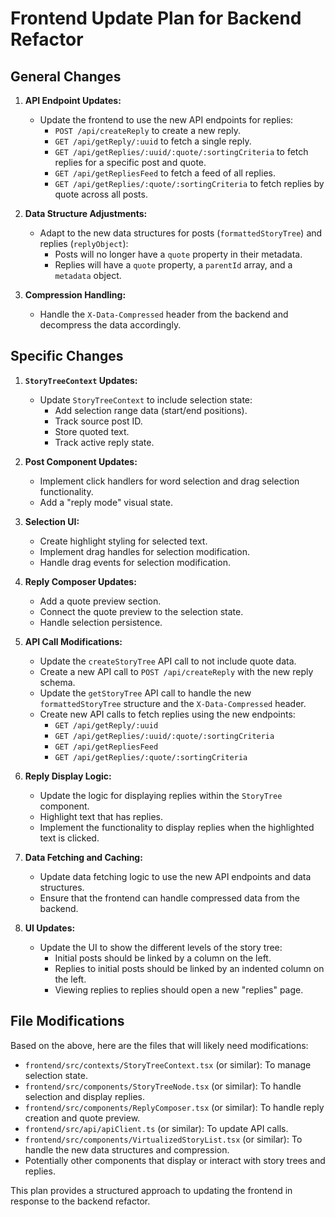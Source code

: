 # Frontend Update Plan for Backend Refactor

## General Changes

1. **API Endpoint Updates:** 
   - Update the frontend to use the new API endpoints for replies:
     - `POST /api/createReply` to create a new reply.
     - `GET /api/getReply/:uuid` to fetch a single reply.
     - `GET /api/getReplies/:uuid/:quote/:sortingCriteria` to fetch replies for a specific post and quote.
     - `GET /api/getRepliesFeed` to fetch a feed of all replies.
     - `GET /api/getReplies/:quote/:sortingCriteria` to fetch replies by quote across all posts.

2. **Data Structure Adjustments:** 
   - Adapt to the new data structures for posts (`formattedStoryTree`) and replies (`replyObject`):
     - Posts will no longer have a `quote` property in their metadata.
     - Replies will have a `quote` property, a `parentId` array, and a `metadata` object.

3. **Compression Handling:** 
   - Handle the `X-Data-Compressed` header from the backend and decompress the data accordingly.

## Specific Changes

1. **`StoryTreeContext` Updates:**
   - Update `StoryTreeContext` to include selection state:
     - Add selection range data (start/end positions).
     - Track source post ID.
     - Store quoted text.
     - Track active reply state.

2. **Post Component Updates:**
   - Implement click handlers for word selection and drag selection functionality.
   - Add a "reply mode" visual state.

3. **Selection UI:**
   - Create highlight styling for selected text.
   - Implement drag handles for selection modification.
   - Handle drag events for selection modification.

4. **Reply Composer Updates:**
   - Add a quote preview section.
   - Connect the quote preview to the selection state.
   - Handle selection persistence.

5. **API Call Modifications:**
   - Update the `createStoryTree` API call to not include quote data.
   - Create a new API call to `POST /api/createReply` with the new reply schema.
   - Update the `getStoryTree` API call to handle the new `formattedStoryTree` structure and the `X-Data-Compressed` header.
   - Create new API calls to fetch replies using the new endpoints:
     - `GET /api/getReply/:uuid`
     - `GET /api/getReplies/:uuid/:quote/:sortingCriteria`
     - `GET /api/getRepliesFeed`
     - `GET /api/getReplies/:quote/:sortingCriteria`

6. **Reply Display Logic:**
   - Update the logic for displaying replies within the `StoryTree` component.
   - Highlight text that has replies.
   - Implement the functionality to display replies when the highlighted text is clicked.

7. **Data Fetching and Caching:**
   - Update data fetching logic to use the new API endpoints and data structures.
   - Ensure that the frontend can handle compressed data from the backend.

8. **UI Updates:**
   - Update the UI to show the different levels of the story tree:
     - Initial posts should be linked by a column on the left.
     - Replies to initial posts should be linked by an indented column on the left.
     - Viewing replies to replies should open a new "replies" page.

## File Modifications

Based on the above, here are the files that will likely need modifications:

- `frontend/src/contexts/StoryTreeContext.tsx` (or similar): To manage selection state.
- `frontend/src/components/StoryTreeNode.tsx` (or similar): To handle selection and display replies.
- `frontend/src/components/ReplyComposer.tsx` (or similar): To handle reply creation and quote preview.
- `frontend/src/api/apiClient.ts` (or similar): To update API calls.
- `frontend/src/components/VirtualizedStoryList.tsx` (or similar): To handle the new data structures and compression.
- Potentially other components that display or interact with story trees and replies.

This plan provides a structured approach to updating the frontend in response to the backend refactor.
